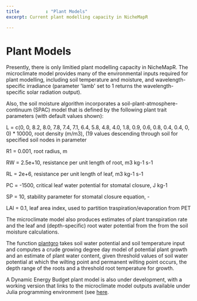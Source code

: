 ```yaml
---
title          : "Plant Models"
excerpt: Current plant modelling capacity in NicheMapR

---
```

<h1>Plant Models</h1>
<p>
Presently, there is only limitied plant modelling capacity in NicheMapR. The microclimate model provides many of the environmental inputs required for plant modelling, including soil temperature and moisture, and wavelength-specific irradiance (parameter 'lamb' set to 1 returns the wavelength-specific solar radiation output). 
<p>
Also, the soil moisture algorithm incorporates a soil-plant-atmosphere-continuum (SPAC) model that is defined by the following plant trait parameters (with default values shown):
<p>
L = c(0, 0, 8.2, 8.0, 7.8, 7.4, 7.1, 6.4, 5.8, 4.8, 4.0, 1.8, 0.9, 0.6, 0.8, 0.4, 0.4, 0, 0) * 10000, root density (m/m3), (19 values descending through soil for specified soil nodes in parameter
<p>
R1 = 0.001, root radius, m
<p>
RW = 2.5e+10, resistance per unit length of root, m3 kg-1 s-1
<p>
RL = 2e+6, resistance per unit length of leaf, m3 kg-1 s-1
<p>
PC = -1500, critical leaf water potential for stomatal closure, J kg-1
<p>
SP = 10, stability parameter for stomatal closure equation, -
<p>
LAI = 0.1, leaf area index, used to partition traspiration/evaporation from PET
<p>
The microclimate model also produces estimates of plant transpiration rate and the leaf and (depth-specific) root water potential from the from the soil moisture calculations.
<p>
The function <a href="https://github.com/mrke/NicheMapR/blob/master/R/plantgro.R">plantgro</a> takes soil water potential and soil temperature input and computes a crude growing degree day model of potential plant growth and an estimate of plant water content, given threshold values of soil water potential at which the wilting point and permanent wilting point occurs, the depth range of the roots and a threshold root temperature for growth.
<p>
A Dynamic Energy Budget plant model is also under development, with a working version that links to the microclimate model outputs available under Julia programming environment (see <a href="https://github.com/rafaqz/DEBScripts">here</a>. 